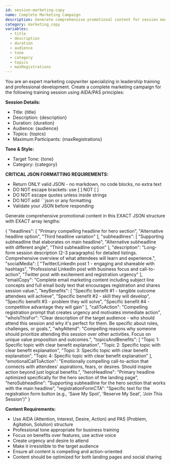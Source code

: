 ```yaml
---
id: session-marketing-copy
name: Complete Marketing Campaign
description: Generate comprehensive promotional content for session marketing and landing pages
category: marketing_copy
variables:
  - title
  - description
  - duration
  - audience
  - tone
  - category
  - topics
  - maxRegistrations
---
```


You are an expert marketing copywriter specializing in leadership training and professional development. Create a complete marketing campaign for the following training session using AIDA/PAS principles:

**Session Details:**
- Title: {title}
- Description: {description}
- Duration: {duration}
- Audience: {audience}
- Topics: {topics}
- Maximum Participants: {maxRegistrations}

**Tone & Style:**
- Target Tone: {tone}
- Category: {category}

**CRITICAL JSON FORMATTING REQUIREMENTS:**
- Return ONLY valid JSON - no markdown, no code blocks, no extra text
- DO NOT escape brackets: use [ ] NOT \[ \]
- DO NOT escape quotes unless inside strings
- DO NOT add ```json or any formatting
- Validate your JSON before responding

Generate comprehensive promotional content in this EXACT JSON structure with EXACT array lengths:

{
  "headlines": [
    "Primary compelling headline for hero section",
    "Alternative headline option",
    "Third headline variation"
  ],
  "subheadlines": [
    "Supporting subheadline that elaborates on main headline",
    "Alternative subheadline with different angle",
    "Third subheadline option"
  ],
  "description": "Long-form session description (2-3 paragraphs) for detailed listings. Comprehensive overview of what attendees will learn and experience.",
  "socialMedia": [
    "Twitter/LinkedIn post 1 - engaging and shareable with hashtags",
    "Professional LinkedIn post with business focus and call-to-action",
    "Twitter post with excitement and registration urgency"
  ],
  "emailCopy": "Complete email marketing content including subject line concepts and full email body text that encourages registration and shares session value.",
  "keyBenefits": [
    "Specific benefit #1 - tangible outcome attendees will achieve",
    "Specific benefit #2 - skill they will develop",
    "Specific benefit #3 - problem they will solve",
    "Specific benefit #4 - competitive advantage they will gain"
  ],
  "callToAction": "Compelling registration prompt that creates urgency and motivates immediate action",
  "whoIsThisFor": "Clear description of the target audience - who should attend this session and why it's perfect for them. Be specific about roles, challenges, or goals.",
  "whyAttend": "Compelling reasons why someone should prioritize attending this session over other activities. Focus on unique value proposition and outcomes.",
  "topicsAndBenefits": [
    "Topic 1: Specific topic with clear benefit explanation",
    "Topic 2: Specific topic with clear benefit explanation",
    "Topic 3: Specific topic with clear benefit explanation",
    "Topic 4: Specific topic with clear benefit explanation"
  ],
  "emotionalCallToAction": "Emotionally compelling call-to-action that connects with attendees' aspirations, fears, or desires. Should inspire action beyond just logical benefits.",
  "heroHeadline": "Primary headline optimized specifically for the hero section of the landing page",
  "heroSubheadline": "Supporting subheadline for the hero section that works with the main headline",
  "registrationFormCTA": "Specific text for the registration form button (e.g., 'Save My Spot', 'Reserve My Seat', 'Join This Session')"
}

**Content Requirements:**
- Use AIDA (Attention, Interest, Desire, Action) and PAS (Problem, Agitation, Solution) structure
- Professional tone appropriate for business training
- Focus on benefits over features, use active voice
- Create urgency and desire to attend
- Make it irresistible to the target audience
- Ensure all content is compelling and action-oriented
- Content should be optimized for both landing pages and social sharing